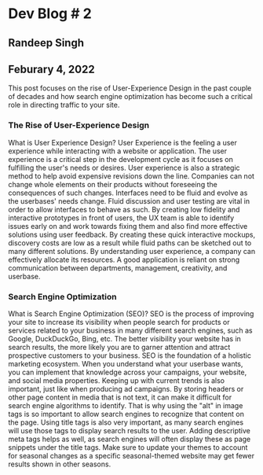 # Dev Blog \# 2

## Randeep Singh

## Feburary 4, 2022

This post focuses on the rise of User-Experience Design in the past couple of decades and how search engine optimization has become such a critical role in directing traffic to your site.

### The Rise of User-Experience Design

What is User Experience Design? User Experience is the feeling a user experience while interacting with a website or application. The user experience is a critical step in the development cycle as it focuses on fulfilling the user's needs or desires. User experience is also a strategic method to help avoid expensive revisions down the line. Companies can not change whole elements on their products without foreseeing the consequences of such changes. Interfaces need to be fluid and evolve as the userbases' needs change. Fluid discussion and user testing are vital in order to allow interfaces to behave as such. By creating low fidelity and interactive prototypes in front of users, the UX team is able to identify issues early on and work towards fixing them and also find more effective solutions using user feedback. By creating these quick interactive mockups, discovery costs are low as a result while fluid paths can be sketched out to many different solutions. By understanding user experience, a company can effectively allocate its resources. A good application is reliant on strong communication between departments, management, creativity, and userbase.

### Search Engine Optimization

What is Search Engine Optimization (SEO)? SEO is the process of improving your site to increase its visibility when people search for products or services related to your business in many different search engines, such as Google, DuckDuckGo, Bing, etc. The better visibility your website has in search results, the more likely you are to garner attention and attract prospective customers to your business. SEO is the foundation of a holistic marketing ecosystem. When you understand what your userbase wants, you can implement that knowledge across your campaigns, your website, and social media properties. Keeping up with current trends is also important, just like when producing ad campaigns. By storing headers or other page content in media that is not text, it can make it difficult for search engine algorithms to identify. That is why using the "alt" in image tags is so important to allow search engines to recognize that content on the page. Using title tags is also very important, as many search engines will use those tags to display search results to the user. Adding descriptive meta tags helps as well, as search engines will often display these as page snippets under the title tags. Make sure to update your themes to account for seasonal changes as a specific seasonal-themed website may get fewer results shown in other seasons.
